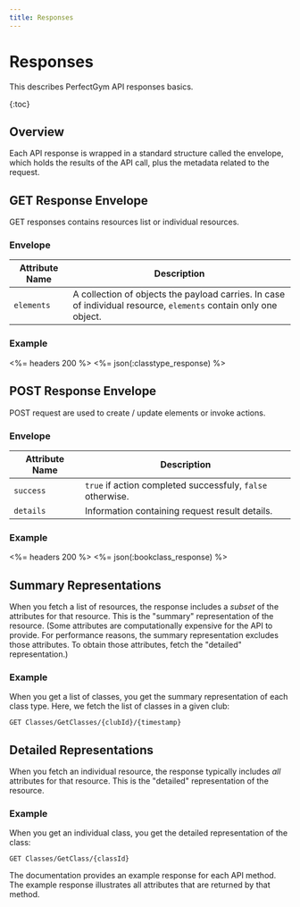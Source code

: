 ```yaml
---
title: Responses
---
```


# Responses

This describes PerfectGym API responses basics.

{:toc}



## Overview

Each API response is wrapped in a standard structure called the envelope, 
which holds the results of the API call, plus the metadata related to the request.


## GET Response Envelope

GET responses contains resources list or individual resources. 


### Envelope

Attribute Name | Description
---------------|-----------|
`elements`     | A collection of objects the payload carries. In case of individual resource, `elements` contain only one object.


### Example

<%= headers 200 %>
<%= json(:classtype_response) %>


## POST Response Envelope

POST request are used to create / update elements or invoke actions.


### Envelope

Attribute Name | Description
-----------|-----------|
`success` | `true` if action completed successfuly, `false` otherwise.
`details` | Information containing request result details.


### Example

<%= headers 200 %>
<%= json(:bookclass_response) %>


## Summary Representations

When you fetch a list of resources, the response includes a _subset_ of the
attributes for that resource. This is the "summary" representation of the
resource. (Some attributes are computationally expensive for the API to provide.
For performance reasons, the summary representation excludes those attributes.
To obtain those attributes, fetch the "detailed" representation.)

### Example
When you get a list of classes, you get the summary
representation of each class type. Here, we fetch the list of classes
in a given club:

    GET Classes/GetClasses/{clubId}/{timestamp}



## Detailed Representations

When you fetch an individual resource, the response typically includes _all_
attributes for that resource. This is the "detailed" representation of the
resource.

### Example
When you get an individual class, you get the detailed
representation of the class:

    GET Classes/GetClass/{classId}

The documentation provides an example response for each API method. The example
response illustrates all attributes that are returned by that method.
